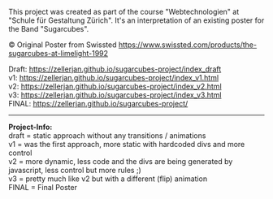 This project was created as part of the course "Webtechnologien" at "Schule für Gestaltung Zürich". It's an interpretation of an existing poster for the Band "Sugarcubes".


© Original Poster from Swissted
https://www.swissted.com/products/the-sugarcubes-at-limelight-1992

Draft: https://zellerjan.github.io/sugarcubes-project/index_draft <br>
v1: https://zellerjan.github.io/sugarcubes-project/index_v1.html <br>
v2: https://zellerjan.github.io/sugarcubes-project/index_v2.html <br>
v3: https://zellerjan.github.io/sugarcubes-project/index_v3.html <br>
FINAL: https://zellerjan.github.io/sugarcubes-project/
________________
<b>Project-Info:</b><br>
draft = static approach without any transitions / animations <br>
v1 = was the first approach, more static with hardcoded divs and more control <br>
v2 = more dynamic, less code and the divs are being generated by javascript, less control but more rules ;) <br>
v3 = pretty much like v2 but with a different (flip) animation <br>
FINAL = Final Poster 
